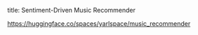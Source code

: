 title: Sentiment-Driven Music Recommender

https://huggingface.co/spaces/yarlspace/music_recommender
